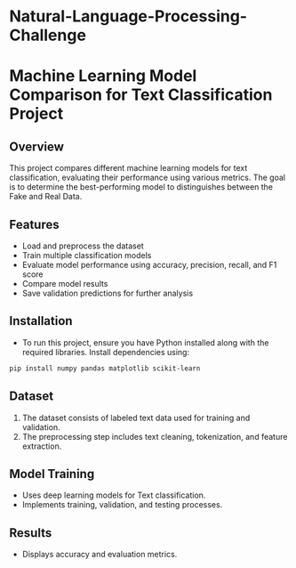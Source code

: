 # Natural-Language-Processing-Challenge                
# Machine Learning Model Comparison for Text Classification Project 


## Overview

This project compares different machine learning models for text classification, evaluating their performance using various metrics. The goal is to determine the best-performing model to distinguishes between the Fake and Real Data.

## Features

- Load and preprocess the dataset
- Train multiple classification models
- Evaluate model performance using accuracy, precision, recall, and F1 score
- Compare model results
- Save validation predictions for further analysis

## Installation

- To run this project, ensure you have Python installed along with the required libraries. Install dependencies using:

```bash
pip install numpy pandas matplotlib scikit-learn
```

## Dataset

1. The dataset consists of labeled text data used for training and validation. 
2. The preprocessing step includes text cleaning, tokenization, and feature extraction.

## Model Training

- Uses deep learning models for Text classification.
- Implements training, validation, and testing processes.


## Results

- Displays accuracy and evaluation metrics.







